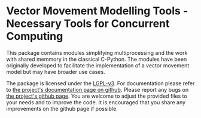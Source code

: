 # Vector Movement Modelling Tools - Necessary Tools for Concurrent Computing

This package contains modules simplifying multiprocessing and the work with
shared memmory in the classical C-Python. The modules have been originally 
developed to facilitate the implementation of a vector movement model but 
may have broader use cases.

The package is licensed under the [LGPL-v3][LGPL]. For documentation please refer to
[the project's documentation page on github][DOC]. Please report any bugs on 
[the project's github page][GIT]. You are welcome to adjust the provided
files to your needs and to improve the code. It is encouraged that you share any 
improvements on the github page if possible.

[LGPL]: https://opensource.org/licenses/lgpl-3.0.html
[DOC]: https://vemomoto.github.io/vemomoto_core
[GIT]: https://github.com/vemomoto/vemomoto/